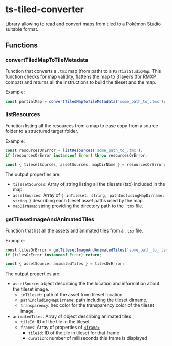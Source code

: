 # ts-tiled-converter

Library allowing to read and convert maps from tiled to a Pokémon Studio suitable format.

## Functions

### convertTiledMapToTileMetadata

Function that converts a `.tmx` map (from path) to a `PartialStudioMap`. This function checks for map validity, flattens the map to 3 layers (for RMXP compat) and returns all the instructions to build the tileset and the map.

Example:

```ts
const partialMap = convertTiledMapToTileMetadata('some_path_to_.tmx');
```

### listResources

Function listing all the resources from a map to ease copy from a source folder to a structured target folder.

Example:

```ts
const resourcesOrError = listResources('some_path_to_.tmx');
if (resourcesOrError instanceof Error) throw resourcesOrError;

const { tilesetSources, assetSources, mapDirName } = resourcesOrError;
```

The output properties are:

- `tilesetSources`: Array of string listing all the tilesets (tsx) included in the map.
- `assetSources`: Array of `{ inTileset: string, pathIncludingMapDirname: string }` describing each tileset asset paths used by the map.
- `mapDirName`: string providing the directory path to the `.tmx` file.

### getTilesetImageAndAnimatedTiles

Function that list all the assets and animated tiles from a `.tsx` file.

Example:

```ts
const tilesOrError = getTilesetImageAndAnimatedTiles('some_path_to_.tsx');
if (tilesOrError instanceof Error) return;

const { assetSource, animatedTiles } = tilesOrError;
```

The output properties are:

- `assetSource`: object describing the the location and information about the tileset image.
  - `inTileset`: path of the asset from tileset location.
  - `pathIncludingMapDirname`: path including the tileset dirname.
  - `transparency`: hex color for the transparency color of the tileset image.
- `animatedTiles`: Array of object describing animated tiles.
  - `tileId`: ID of the tile in the tileset
  - `frames`: Array of properties of [`<frame>`](https://doc.mapeditor.org/en/stable/reference/tmx-map-format/#tmx-frame)
    - `tileId`: ID of the tile in tileset for that frame
    - `duration`: number of milliseconds this frame is displayed
